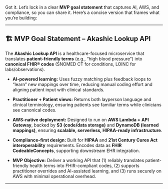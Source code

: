 Got it. Let’s lock in a clear **MVP goal statement** that captures AI, AWS, and compliance, so you can share it. Here’s a concise version that frames what you’re building:

---

## 🏗️ MVP Goal Statement – Akashic Lookup API

The **Akashic Lookup API** is a healthcare-focused microservice that translates **patient-friendly terms** (e.g., “high blood pressure”) into **canonical FHIR® codes** (SNOMED CT for conditions, LOINC for labs/observations).

* **AI-powered learning:**
  Uses fuzzy matching plus feedback loops to “learn” new mappings over time, reducing manual coding effort and aligning patient input with clinical standards.

* **Practitioner + Patient views:**
  Returns both layperson language and clinical terminology, ensuring patients see familiar terms while clinicians see canonical codes.

* **AWS-native deployment:**
  Designed to run on **AWS Lambda + API Gateway**, backed by **S3 (code/data storage)** and **DynamoDB (learned mappings)**, ensuring **scalable, serverless, HIPAA-ready infrastructure**.

* **Compliance-first design:**
  Built for **HIPAA** and **21st Century Cures Act interoperability** requirements. Encodes data as **FHIR CodeableConcepts**, supporting downstream EHR integration.

* **MVP Objective:**
  Deliver a working API that (1) reliably translates patient-friendly health terms into FHIR-compliant codes, (2) supports practitioner overrides and AI-assisted learning, and (3) runs securely on AWS with minimal operational overhead.

---

